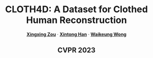 <!-- PROJECT LOGO -->
<p align="center">
  
  <h1 align="center">CLOTH4D: A Dataset for Clothed Human Reconstruction</h1>
  <p align="center">
    <a href=""><strong>Xingxing Zou</strong></a>
    ·
    <a href=""><strong>Xintong Han</strong></a>
    ·
    <a href=""><strong>Waikeung Wong</strong></a>
  </p>
  <h2 align="center">CVPR 2023</h2>
